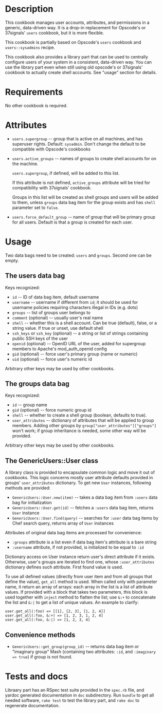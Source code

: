 Description
===========

This cookbook manages user accounts, attributes, and permissions in a
generic, data-driven way. It is a drop-in replacement for Opscode's or
37signals' `users` cookbook, but it is more flexible.

This cookbook is partially based on Opscode's `users` cookbook and
`users::sysadmins` recipe.

This cookbook also provides a library part that can be used to
centrally configure users of your system in a consistent, data-driven
way. You can use the library part even when still using old opscode's
or 37signals' cookbook to actually create shell accounts. See "usage"
section for details.

Requirements
============

No other cookbook is required.

Attributes
==========

* `users.supergroup` -- group that is active on all machines, and has
  superuser rights. Default: `sysadmin`. Don't change the default to
  be compatible with Opscode's cookbooks
* `users.active_groups` -- names of groups to create shell accounts
  for on the machine.
  
  `users.supergroup`, if defined, will be added to this list.
  
  If this attribute is not defined, `active_groups` attribute will be
  tried for compatibility with 37signals' cookbook.
  
  Groups in this list will be created as shell groups and users will
  be added to them, unless `groups` data bag item for the group exists
  and has `shell` parameter set to `false`.
* `users.force_default_group` -- name of group that will be primary
  group for all users. Default is that a group is created for each user.

Usage
=====

Two data bags need to be created: `users` and `groups`. Second one can
be empty.

The users data bag
------------------

Keys recognized:

* `id` -- ID of data bag item, default username
* `username` -- username if different from `id`; it should be used for
  username policies requiring characters illegal in IDs (e.g. dots)
* `groups` -- list of groups user belongs to
* `comment` (optional) -- usually user's real name
* `shell` -- whether this is a shell account. Can be true (default),
  false, or a string value. If true or unset, use default shell
* `ssh_keys` or `ssh_key` (optional) -- a string or list of strings
  containing public SSH keys of the user
* `openid` (optional) -- OpenID URL of the user, added for supergroup
  members to Apache's mod\_auth\_openid config
* `gid` (optional) -- force user's primary group (name or numeric)
* `uid` (optional) -- force user's numeric id

Arbitrary other keys may be used by other cookbooks.

The groups data bag
-------------------

Keys recognized:

* `id` -- group name
* `gid` (optional) -- force numeric group id
* `shell` -- whether to create a shell group (boolean, defaults to true).
* `user_attributes` -- dictionary of attributes that will be applied
  to group members. Adding other groups by
  `group["user_attributes"]["groups"]` won't work; if group
  inheritance is needed, some other way will be provided.

Arbitrary other keys may be used by other cookbooks.

The GenericUsers::User class
----------------------------

A library class is provided to encapsulate common logic and move it
out of cookbooks. This logic concerns mostly user attribute defaults
provided in groups' `user_attributes` dictionary. To get new `User`
instances, following methods are provided:

* `GenericUsers::User.new(item)` -- takes a data bag item from
  `:users` data bag for initialization
* `GenericUsers::User.get(id)` -- fetches a `:users` data bag item,
  returns `User` instance
* `GenericUsers::User.find(query)` -- searches for `:user` data bag
  items by Chef search query, returns array of `User` instances

Attributes of original data bag items are processed for convenience:

* `:groups` attribute is a list even if data bag item's attribute is a
  bare string
* `:username` attribute, if not provided, is initialized to be equal
  to `:id`

Dictionary access on User instance return user's direct attribute if
it exists. Otherwise, user's groups are iterated to find one, whose
`:user_attributes` dictionary defines such attribute. First found
value is used.

To use all defined values (directly from user item and from all groups
that define the value), `get_all` method is used. When called only
with parameter name, it return an array of arrays: each array in the
list is a list of attribute values. If provided with a block that
takes two parameters, this block is used together with `inject` method
to flatten the list; use `&:+` to concatenate the list and `&:|` to
get a list of unique values. An example to clarify:

    user.get_all(:foo) => [[1], [2, 3], [1, 2, 4]]
    user.get_all(:foo, &:+) => [1, 2, 3, 1, 2, 4]
    user.get_all(:foo, &:|) => [1, 2, 3, 4]

Convenience methods
-------------------

* `GenericUsers::get_group(group_id)` -- returns data bag item or
  "imaginary group" Mash (containing two attributes: `:id`, and
  `:imaginary => true`) if group is not found.

Tests and docs
==============

Libraary part has an RSpec test suite provided in the `spec.rb` file,
and yardoc generated documentation in `doc` subdirectory. Run `bundle`
to get all needed software, `rake test` to test the library part, and
`rake doc` to regenerate documentation.

